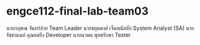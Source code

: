 # engce112-final-lab-team03

นายกฤษณ จันทร์อ้าย	      Team Leader
นายชยุตพงศ์ เจ็นพนัสสัก	  System Analyst (SA)
นายรัชชานนท์ คุณยศยิ่ง	    Developer
นายนวพล พุทธรักษา	      Tester
